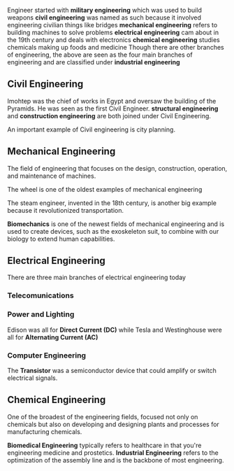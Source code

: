 Engineer started with **military engineering** which was used to build weapons
**civil engineering** was named as such because it involved engineering civilian things like bridges
**mechanical engineering** refers to building machines to solve problems
**electrical engineering** cam about in the 19th century and deals with electronics
**chemical engineering** studies chemicals making up foods and medicine
Though there are other branches of engineering, the above are seen as the four main branches of engineering and are classified under **industrial engineering**


## Civil Engineering

Imohtep was the chief of works in Egypt and oversaw the building of the Pyramids. He was seen as the first Civil Engineer.
**structural engineering** and **construction engineering** are both joined under Civil Engineering.

An important example of Civil engineering is city planning.

## Mechanical Engineering

The field of engineering that focuses on the design, construction, operation, and maintenance of machines.

The wheel is one of the oldest examples of mechanical engineering

The steam engineer, invented in the 18th century, is another big example because it revolutionized transportation.

**Biomechanics** is one of the newest fields of mechanical engineering and is used to create devices, such as the exoskeleton suit, to combine with our biology to extend human capabilities.

## Electrical Engineering

There are three main branches of electrical engineering today

### Telecomunications

### Power and Lighting

Edison was all for **Direct Current (DC)** while Tesla and Westinghouse were all for **Alternating Current (AC)**

### Computer Engineering

The **Transistor** was a semiconductor device that could amplify or switch electrical signals.

## Chemical Engineering

One of the broadest of the engineering fields, focused not only on chemicals but also on developing and designing plants and processes for manufacturing chemicals.

**Biomedical Engineering** typically refers to healthcare in that you're engineering medicine and prostetics.
**Industrial Engineering** refers to the optimization of the assembly line and is the backbone of most engineering.

